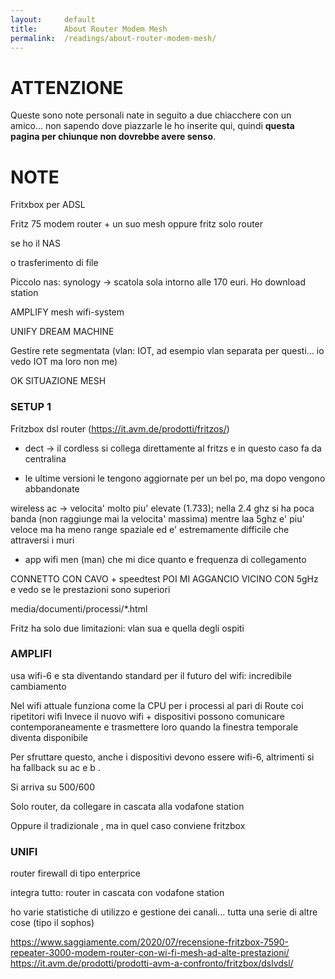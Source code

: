 ```yaml
---
layout:     default
title:      About Router Modem Mesh
permalink:  /readings/about-router-modem-mesh/
---
```


ATTENZIONE
==========

Queste sono note personali nate in seguito a due chiacchere con un amico... non sapendo dove piazzarle le ho inserite qui,
quindi **questa pagina per chiunque non dovrebbe avere senso**.



NOTE
====

Fritxbox per ADSL

Fritz 75 modem router  + un suo mesh
oppure fritz solo router

se ho il NAS

o trasferimento di file

Piccolo nas: synology -> scatola sola intorno alle 170 euri. Ho download station


AMPLIFY mesh wifi-system

UNIFY DREAM MACHINE



Gestire rete segmentata (vlan: IOT, ad esempio vlan separata per questi... io vedo IOT ma loro non me)


OK SITUAZIONE MESH

### SETUP 1

Fritzbox dsl router (https://it.avm.de/prodotti/fritzos/)

- dect -> il cordless si collega direttamente al fritzs e in questo caso fa da centralina

- le ultime versioni le tengono aggiornate per un bel po, ma dopo vengono abbandonate

wireless ac -> velocita' molto piu' elevate (1.733); nella 2.4 ghz si ha poca banda (non raggiunge mai la velocita' massima) mentre laa 5ghz e' piu' veloce ma ha meno range spaziale ed e' estremamente difficile che attraversi i muri


- app wifi men (man) che mi dice quanto e frequenza di collegamento




CONNETTO CON CAVO + speedtest
POI MI AGGANCIO VICINO CON 5gHz e vedo se le prestazioni sono superiori



media/documenti/processi/*.html


Fritz ha solo due limitazioni: vlan sua e quella degli ospiti


### AMPLIFI

usa wifi-6 e sta diventando standard per il futuro del wifi: incredibile cambiamento

Nel wifi attuale funziona come la CPU per i processi al pari di Route coi ripetitori wifi
Invece il nuovo wifi + dispositivi possono comunicare contemporaneamente e trasmettere loro quando la finestra temporale diventa disponibile

Per sfruttare questo, anche i dispositivi devono essere wifi-6, altrimenti si ha fallback su ac e b .

Si arriva su 500/600

Solo router, da collegare in cascata alla vodafone station

Oppure il tradizionale , ma in quel caso conviene fritzbox


### UNIFI

router firewall di tipo enterprice

integra tutto: router in cascata con vodafone station

ho varie statistiche di utilizzo e gestione dei canali... tutta una serie di altre cose (tipo il sophos)

https://www.saggiamente.com/2020/07/recensione-fritzbox-7590-repeater-3000-modem-router-con-wi-fi-mesh-ad-alte-prestazioni/
https://it.avm.de/prodotti/prodotti-avm-a-confronto/fritzbox/dslvdsl/
